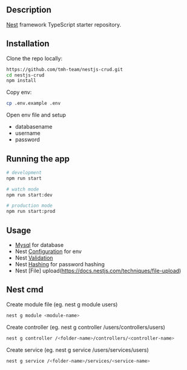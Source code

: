## Description

[Nest](https://github.com/nestjs/nest) framework TypeScript starter repository.

## Installation

Clone the repo locally:

```bash
https://github.com/tmh-team/nestjs-crud.git
cd nestjs-crud
npm install
```

Copy env:

```bash
cp .env.example .env
```

Open env file and setup 
- databasename
- username 
- password

## Running the app

```bash
# development
npm run start

# watch mode
npm run start:dev

# production mode
npm run start:prod
```

## Usage

- [Mysql](https://docs.nestjs.com/techniques/database) for database
- Nest [Configuration](https://docs.nestjs.com/techniques/configuration) for env
- Nest [Validation](https://docs.nestjs.com/techniques/validation)
- Nest [Hashing](https://docs.nestjs.com/security/encryption-and-hashing#hashing) for password hashing
- Nest [File] upload(https://docs.nestjs.com/techniques/file-upload)

## Nest cmd

Create module file (eg. nest g module users)
```bash
nest g module <module-name>
```

Create controller (eg. nest g controller /users/controllers/users)
```bash
nest g controller /<folder-name>/controllers/<controller-name>
```

Create service (eg. nest g service /users/services/users)
```bash
nest g service /<folder-name>/services/<service-name>
```

